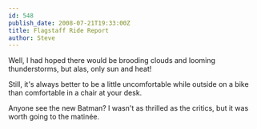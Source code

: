 ```yaml
---
id: 548
publish_date: 2008-07-21T19:33:00Z
title: Flagstaff Ride Report
author: Steve
---
```

Well, I had hoped there would be brooding clouds and looming thunderstorms, but alas, only sun and heat!

Still, it's always better to be a little uncomfortable while outside on a bike than comfortable in a chair at your desk.

Anyone see the new Batman? I wasn't as thrilled as the critics, but it was worth going to the matinée.